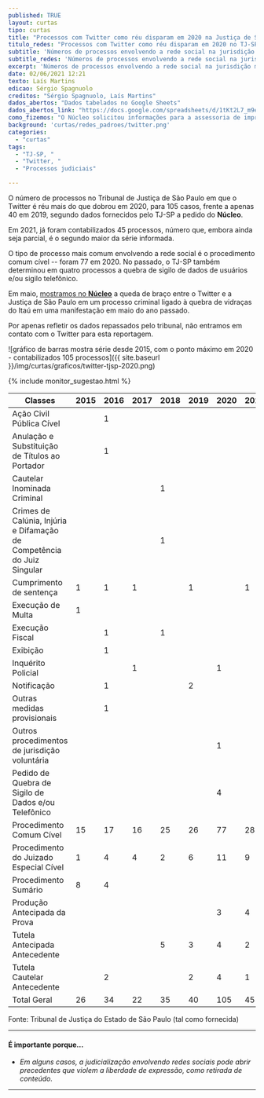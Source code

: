 ```yaml
---
published: TRUE
layout: curtas
tipo: curtas
title: "Processos com Twitter como réu disparam em 2020 na Justiça de São Paulo"
titulo_redes: "Processos com Twitter como réu disparam em 2020 no TJ-SP"
subtitle: 'Números de processos envolvendo a rede social na jurisdição mais do que dobrou de 2019 para 2020'
subtitle_redes: 'Números de processos envolvendo a rede social na jurisdição mais do que dobrou'
excerpt: 'Números de processos envolvendo a rede social na jurisdição mais do que dobrou'
date: 02/06/2021 12:21
texto: Laís Martins
edicao: Sérgio Spagnuolo
creditos: "Sérgio Spagnuolo, Laís Martins"
dados_abertos: "Dados tabelados no Google Sheets"
dados_abertos_link: "https://docs.google.com/spreadsheets/d/1tKt2L7_m9envyabF4aH61260aqgFR1OpVX_GuSxvSCw/edit?usp=sharing"
como_fizemos: "O Núcleo solicitou informações para a assessoria de imprensa do TJ-SP."
background: 'curtas/redes_padroes/twitter.png'
categories:
  - "curtas"
tags:
  - "TJ-SP, "
  - "Twitter, "
  - "Processos judiciais"

---
```


O número de processos no Tribunal de Justiça de São Paulo em que o Twitter é réu mais do que dobrou em 2020, para 105 casos, frente a apenas 40 em 2019, segundo dados fornecidos pelo TJ-SP a pedido do **Núcleo**.

Em 2021, já foram contabilizados 45 processos, número que, embora ainda seja parcial, é o segundo maior da série informada.

O tipo de processo mais comum envolvendo a rede social é o procedimento comum cível -- foram 77 em 2020. No passado, o TJ-SP também determinou em quatro processos a quebra de sigilo de dados de usuários e/ou sigilo telefônico.

Em maio, [mostramos no **Núcleo**](https://nucleo.jor.br/reportagem/2021-05-13-twitter-tjsp-processo-criminal) a queda de braço entre o Twitter e a Justiça de São Paulo em um processo criminal ligado à quebra de vidraças do Itaú em uma manifestação em maio do ano passado.

Por apenas refletir os dados repassados pelo tribunal, não entramos em contato com o Twitter para esta reportagem.

![gráfico de barras mostra série desde 2015, com o ponto máximo em 2020 - contabilizados 105 processos]({{ site.baseurl }}/img/curtas/graficos/twitter-tjsp-2020.png)

{% include monitor_sugestao.html %}

| Classes                                                                | 2015 | 2016 | 2017 | 2018 | 2019 | 2020 | 2021 | Total |
|------------------------------------------------------------------------|------|------|------|------|------|------|------|-------|
| Ação Civil Pública Cível                                               |      | 1    |      |      |      |      |      | 1     |
| Anulação e Substituição de Títulos ao Portador                         |      | 1    |      |      |      |      |      | 1     |
| Cautelar Inominada Criminal                                            |      |      |      | 1    |      |      |      | 1     |
| Crimes de Calúnia, Injúria e Difamação de Competência do Juiz Singular |      |      |      | 1    |      |      |      | 1     |
| Cumprimento de sentença                                                | 1    | 1    | 1    |      | 1    |      | 1    | 5     |
| Execução de Multa                                                      | 1    |      |      |      |      |      |      | 1     |
| Execução Fiscal                                                        |      | 1    |      | 1    |      |      |      | 2     |
| Exibição                                                               |      | 1    |      |      |      |      |      | 1     |
| Inquérito Policial                                                     |      |      | 1    |      |      | 1    |      | 2     |
| Notificação                                                            |      | 1    |      |      | 2    |      |      | 3     |
| Outras medidas provisionais                                            |      | 1    |      |      |      |      |      | 1     |
| Outros procedimentos de jurisdição voluntária                          |      |      |      |      |      | 1    |      | 1     |
| Pedido de Quebra de Sigilo de Dados e/ou Telefônico                    |      |      |      |      |      | 4    |      | 4     |
| Procedimento Comum Cível                                               | 15   | 17   | 16   | 25   | 26   | 77   | 28   | 204   |
| Procedimento do Juizado Especial Cível                                 | 1    | 4    | 4    | 2    | 6    | 11   | 9    | 37    |
| Procedimento Sumário                                                   | 8    | 4    |      |      |      |      |      | 12    |
| Produção Antecipada da Prova                                           |      |      |      |      |      | 3    | 4    | 7     |
| Tutela Antecipada Antecedente                                          |      |      |      | 5    | 3    | 4    | 2    | 14    |
| Tutela Cautelar Antecedente                                            |      | 2    |      |      | 2    | 4    | 1    | 9     |
| Total Geral                                                            | 26   | 34   | 22   | 35   | 40   | 105  | 45   | 307   |

<figcaption>Fonte: Tribunal de Justiça do Estado de São Paulo (tal como fornecida)</figcaption>

---

#### É importante porque...

- *Em alguns casos, a judicialização envolvendo redes sociais pode abrir precedentes que violem a liberdade de expressão, como retirada de conteúdo.*

---
